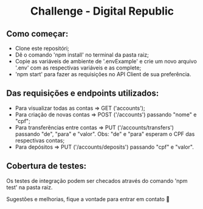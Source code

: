 <h1 align="center">Challenge - Digital Republic</h1>

## Como começar:
- Clone este repositóri;
- Dê o comando 'npm install' no terminal da pasta raiz;
- Copie as variáveis de ambiente de '.envExample' e crie um novo arquivo '.env' com as respectivas variáveis e as complete;
- 'npm start' para fazer as requisições no API Client de sua preferência.

## Das requisições e endpoints utilizados:
- Para visualizar todas as contas => GET ('accounts');
- Para criação de novas contas => POST ('/accounts') passando "nome" e "cpf";
- Para transferências entre contas => PUT ('/accounts/transfers') passando "de", "para" e "valor". Obs: "de" e "para" esperam o CPF das respectivas contas;
- Para depósitos => PUT ('/accounts/deposits') passando "cpf" e "valor".

## Cobertura de testes:
Os testes de integração podem ser checados através do comando 'npm test' na pasta raiz.


Sugestões e melhorias, fique a vontade para entrar em contato 🙂
